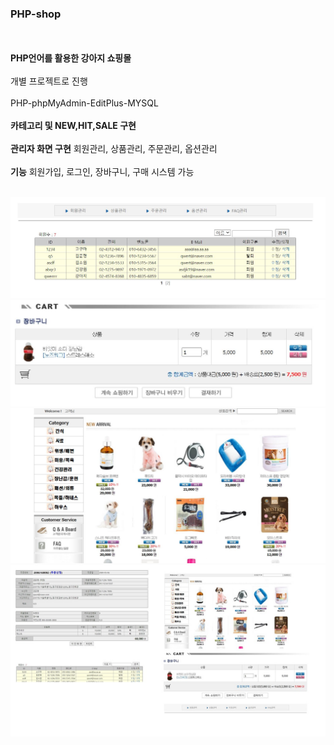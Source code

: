 ### PHP-shop
</br></br>
**PHP언어를 활용한 강아지 쇼핑몰**</br></br>
개별 프로젝트로 진행 </br></br>
PHP-phpMyAdmin-EditPlus-MYSQL  </br></br>
**카테고리 및 NEW,HIT,SALE 구현** </br>  
**관리자 화면 구현** 회원관리, 상품관리, 주문관리, 옵션관리</br></br>
**기능** 회원가입, 로그인, 장바구니, 구매 시스템 가능</br></br>




![images](/images/1.JPG)
![images](/images/2.JPG)
![images](/images/3.JPG)
![images](/images/4.JPG)
